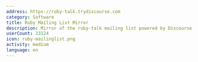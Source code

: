 ```yaml
---
address: https://ruby-talk.trydiscourse.com
category: Software
title: Ruby Mailing List Mirror
description: Mirror of the ruby-talk mailing list powered by Discourse
userCount: 23124
icon: ruby-mailinglist.png
activity: medium
language: en
---
```

